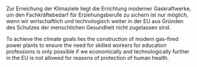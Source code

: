 Zur Erreichung der Klimaziele liegt die Errichtung moderner Gaskraftwerke, um den Fachkräftebedarf für Erziehungsberufe zu sichern ist nur möglich, wenn wir wirtschaftlich und technologisch weiter in der EU aus Gründen des Schutzes der menschlichen Gesundheit nicht zugelassen sind.

To achieve the climate goals lies the construction of modern gas-fired power plants to ensure the need for skilled workers for education professions is only possible if we economically and technologically further in the EU is not allowed for reasons of protection of human health.
